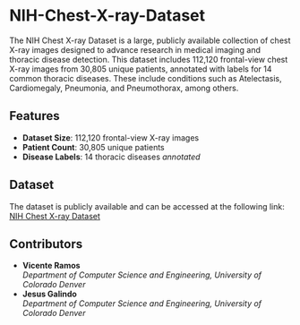 # NIH-Chest-X-ray-Dataset

The NIH Chest X-ray Dataset is a large, publicly available collection of chest X-ray images designed to advance research in medical imaging and thoracic disease detection. This dataset includes 112,120 frontal-view chest X-ray images from 30,805 unique patients, annotated with labels for 14 common thoracic diseases. These include conditions such as Atelectasis, Cardiomegaly, Pneumonia, and Pneumothorax, among others.

## Features
- **Dataset Size**: 112,120 frontal-view X-ray images
- **Patient Count**: 30,805 unique patients
- **Disease Labels**: 14 thoracic diseases *annotated*

## Dataset
The dataset is publicly available and can be accessed at the following link:  
[NIH Chest X-ray Dataset](https://nihcc.app.box.com/v/ChestXray-NIHCC)

## Contributors
- **Vicente Ramos**  
  *Department of Computer Science and Engineering, University of Colorado Denver*  
- **Jesus Galindo**  
  *Department of Computer Science and Engineering, University of Colorado Denver*  
